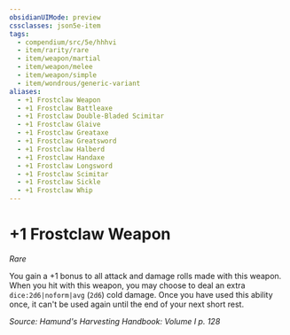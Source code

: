 ```yaml
---
obsidianUIMode: preview
cssclasses: json5e-item
tags:
  - compendium/src/5e/hhhvi
  - item/rarity/rare
  - item/weapon/martial
  - item/weapon/melee
  - item/weapon/simple
  - item/wondrous/generic-variant
aliases:
  - +1 Frostclaw Weapon
  - +1 Frostclaw Battleaxe
  - +1 Frostclaw Double-Bladed Scimitar
  - +1 Frostclaw Glaive
  - +1 Frostclaw Greataxe
  - +1 Frostclaw Greatsword
  - +1 Frostclaw Halberd
  - +1 Frostclaw Handaxe
  - +1 Frostclaw Longsword
  - +1 Frostclaw Scimitar
  - +1 Frostclaw Sickle
  - +1 Frostclaw Whip
---
```

# +1 Frostclaw Weapon
*Rare*  


You gain a +1 bonus to all attack and damage rolls made with this weapon. When you hit with this weapon, you may choose to deal an extra `dice:2d6|noform|avg` (`2d6`) cold damage. Once you have used this ability once, it can't be used again until the end of your next short rest.

*Source: Hamund's Harvesting Handbook: Volume I p. 128*
